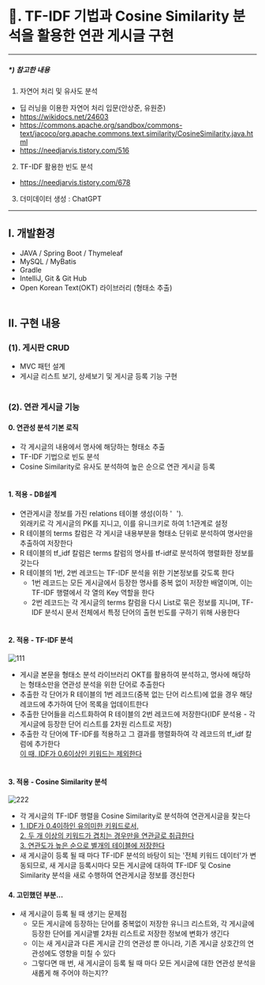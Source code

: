 # 📌. TF-IDF 기법과 Cosine Similarity 분석을 활용한 연관 게시글 구현
<hr>

##### *) 참고한 내용
1. 자연어 처리 및 유사도 분석
  - 딥 러닝을 이용한 자연어 처리 입문(안상준, 유원준)
  - https://wikidocs.net/24603
  - https://commons.apache.org/sandbox/commons-text/jacoco/org.apache.commons.text.similarity/CosineSimilarity.java.html
  - https://needjarvis.tistory.com/516
2. TF-IDF 활용한 빈도 분석
  - https://needjarvis.tistory.com/678
3. 더미데이터 생성 : ChatGPT
<hr>


## Ⅰ. 개발환경
- JAVA / Spring Boot / Thymeleaf
- MySQL / MyBatis
- Gradle
- IntelliJ, Git & Git Hub
- Open Korean Text(OKT) 라이브러리 (형태소 추출)
<br><br>

## Ⅱ. 구현 내용
### (1). 게시판 CRUD
- MVC 패턴 설계
- 게시글 리스트 보기, 상세보기 및 게시글 등록 기능 구현
  <br><br>
### (2). 연관 게시글 기능
#### 0. 연관성 분석 기본 로직
  - 각 게시글의 내용에서 명사에 해당하는 형태소 추출
  - TF-IDF 기법으로 빈도 분석
  - Cosine Similarity로 유사도 분석하여 높은 순으로 연관 게시글 등록
  <br><br>
#### 1. 적용 - DB설계
  - 연관게시글 정보를 가진 relations 테이블 생성(이하 '<u style="color:white">R</u>'). <br> 외래키로 각 게시글의 PK를 지니고, 이를 유니크키로 하여 1:1관계로 설정
  - R 테이블의 terms 칼럼은 각 게시글 내용부분을 형태소 단위로 분석하여 명사만을 추출하여 저장한다
  - R 테이블의 tf_idf 칼럼은 terms 칼럼의 명사를 tf-idf로 분석하여 행렬화한 정보를 갖는다
  - R 테이블의 1번, 2번 레코드는 TF-IDF 분석을 위한 기본정보를 갖도록 한다
    - 1번 레코드는 모든 게시글에서 등장한 명사를 중복 없이 저장한 배열이며, 이는 TF-IDF 행렬에서 각 열의 Key 역할을 한다
    - 2번 레코드는 각 게시글의 terms 칼럼을 다시 List로 묶은 정보를 지니며, TF-IDF 분석시 문서 전체에서 특정 단어의 출현 빈도를 구하기 위해 사용한다
  <br><br>
#### 2. 적용 - TF-IDF 분석
![111](https://github.com/J-SSS/JDI_Board/assets/118149752/358f10f5-8f38-44de-bf54-c6aebe49af5b)

  - 게시글 본문을 형태소 분석 라이브러리 OKT를 활용하여 분석하고, 명사에 해당하는 형태소만을 연관성 분석을 위한 단어로 추출한다
  - 추출한 각 단어가 R 테이블의 1번 레코드(중복 없는 단어 리스트)에 없을 경우 해당 레코드에 추가하여 단어 목록을 업데이트한다
  - 추출한 단어들을 리스트화하여 R 테이블의 2번 레코드에 저장한다(IDF 분석용 - 각 게시글에 등장한 단어 리스트를 2차원 리스트로 저장)
  - 추출한 각 단어에 TF-IDF를 적용하고 그 결과를 행렬화하여 각 레코드의 tf_idf 칼럼에 추가한다<br><u>이 때, IDF가 0.6이상인 키워드는 제외한다</u>
<br><br>
#### 3. 적용 - Cosine Similarity 분석
![222](https://github.com/J-SSS/JDI_Board/assets/118149752/c099131b-53b2-4d48-9bee-e2fc5b3ad578)
  - 각 게시글의 TF-IDF 행렬을 Cosine Similarity로 분석하여 연관게시글을 찾는다
  - <u>1. IDF가 0.4이하인 유의미한 키워드로서, <br>2. 두 개 이상의 키워드가 겹치는 경우만을 연관글로 취급한다<br>3. 연관도가 높은 순으로 별개의 테이블에 저장한다</u>
  - 새 게시글이 등록 될 때 마다 TF-IDF 분석의 바탕이 되는 '전체 키워드 데이터'가 변동되므로, 새 게시글 등록시마다 모든 게시글에 대하여 TF-IDF 및 Cosine Similarity 분석을 새로 수행하여 연관게시글 정보를 갱신한다<br> 

#### 4. 고민했던 부분...
  - 새 게시글이 등록 될 때 생기는 문제점
    - 모든 게시글에 등장하는 단어를 중복없이 저장한 유니크 리스트와, 각 게시글에 등장한 단어를 게시글별 2차원 리스트로 저장한 정보에 변화가 생긴다
    - 이는 새 게시글과 다른 게시글 간의 연관성 뿐 아니라, 기존 게시글 상호간의 연관성에도 영향을 미칠 수 있다
    - 그렇다면 매 번, 새 게시글이 등록 될 때 마다 모든 게시글에 대한 연관성 분석을 새롭게 해 주어야 하는지??

